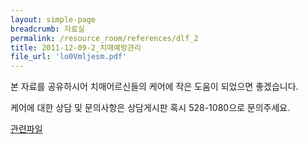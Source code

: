 ```yaml
--- 
layout: simple-page 
breadcrumb: 자료실 
permalink: /resource_room/references/dlf_2
title: 2011-12-09-2_치매예방관리
file_url: 'lo0Vmljesm.pdf'
--- 
```

본 자료를 공유하시어 치매어르신들의 케어에 작은 도움이 되었으면 좋겠습니다.



케어에 대한 상담 및 문의사항은 상담게시판 혹시 528-1080으로 문의주세요.


[관련파일](/resource_room/references/files/lo0Vmljesm.pdf)